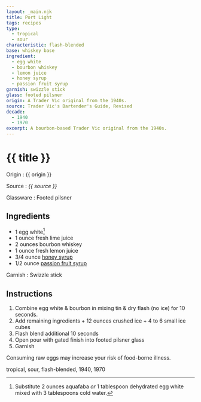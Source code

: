 ```yaml
---
layout: _main.njk
title: Port Light
tags: recipes
type:
  - tropical
  - sour
characteristic: flash-blended
base: whiskey base
ingredient:
  - egg white
  - bourbon whiskey
  - lemon juice
  - honey syrup
  - passion fruit syrup
garnish: swizzle stick
glass: footed pilsner
origin: A Trader Vic original from the 1940s.
source: Trader Vic's Bartender's Guide, Revised
decade:
  - 1940
  - 1970
excerpt: A bourbon-based Trader Vic original from the 1940s.
---
```

<!-- markdownlint-disable MD025 -->
# {{ title }}
<!-- markdownlint-enable MD025 -->

Origin
  : {{ origin }}

Source
  : <cite><span data-pagefind-filter="Source">{{ source }}</span></cite>

Glassware
  : <span data-pagefind-filter="Glassware">Footed pilsner</span>

## Ingredients

* 1 egg white[^1]
* 1 ounce fresh lime juice
* 2 ounces bourbon whiskey
* 1 ounce fresh lemon juice
* 3/4 ounce [honey syrup](/mixes/honey-syrup/)
* 1/2 ounce [passion fruit syrup](/mixes/passion-fruit-syrup)

[^1]: Substitute 2 ounces aquafaba *or* 1 tablespoon dehydrated egg white mixed with 3 tablespoons cold water.

Garnish
  : <span data-pagefind-filter="Garnish">Swizzle stick</span>

## Instructions

1. Combine egg white & bourbon in mixing tin & dry flash (no ice) for 10 seconds.
2. Add remaining ingredients + 12 ounces crushed ice + 4 to 6 small ice cubes
3. Flash blend additional 10 seconds
4. Open pour with gated finish into footed pilsner glass
5. Garnish

<tiki-callout type="warning">

  Consuming raw eggs may increase your risk of food-borne illness.

</tiki-callout>

<div
  class="sr-only"
  data-cat[0]="Drink"
  data-type[0]="Tropical"
  data-type[1]="Sour"
  data-char[0]="Flash-blended"
  data-base[0]="Whiskey"
  data-ingredient[0]="Egg white"
  data-ingredient[1]="Aquafaba"
  data-ingredient[2]="Whiskey, bourbon"
  data-ingredient[3]="Lemon juice"
  data-ingredient[4]="Honey syrup"
  data-ingredient[5]="Passion fruit syrup"
  data-pantry[0]="Egg white"
  data-pantry[1]="Aquafaba"
  data-juice[0]="Lemon juice"
  data-syrup[0]="Honey syrup"
  data-syrup[1]="Passion fruit syrup"
  data-liquor[0]="Whiskey, bourbon"
  data-origin[0]="Trader Vic"
  data-origin[1]="Victor Bergeron"
  data-decade[0]="1940"
  data-decade[1]="1970"
  data-pagefind-filter="
    Category[data-cat[0]],
    Type[data-type[0]],
    Type[data-type[1]],
    Characteristic[data-char[0]],
    Base[data-base[0]],
    Ingredient[data-ingredient[0]],
    Ingredient[data-ingredient[1]],
    Ingredient[data-ingredient[2]],
    Ingredient[data-ingredient[3]],
    Ingredient[data-ingredient[4]],
    Ingredient[data-ingredient[5]],
    Pantry[data-pantry[0]],
    Pantry[data-pantry[1]],
    Juice[data-juice[0]],
    Syrup[data-syrup[0]],
    Syrup[data-syrup[1]],
    Liquor[data-liquor[0]],
    Origin[data-origin[0]],
    Origin[data-origin[1]],
    Decade[data-decade[0]],
    Decade[data-decade[1]]
  "
>
</div>

<div class="keywords" aria-hidden>tropical, sour, flash-blended, 1940, 1970</div>
